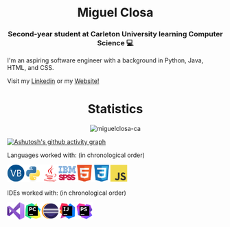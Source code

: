 <h1 align="center">Miguel Closa</h1> 
<h3 align="center">Second-year student at Carleton University learning Computer Science 💻</h3>




<p>I'm an aspiring software engineer with a background in Python, Java, HTML, and CSS. </p>

<p>Visit my <a href="https://www.linkedin.com/in/miguel-closa-b9a471293">Linkedin</a> or my <a href="https://miguelclosa-portfolio.vercel.app/">Website!</a></p>


<h1 align="center">Statistics</h1>
<div align="center">
  <p><img align="center" src="https://github-readme-stats.vercel.app/api/top-langs?username=miguelclosa-ca&show_icons=true&locale=en&layout=compact&theme=midnight-purple" alt="miguelclosa-ca" /></p>
</div>

[![Ashutosh's github activity graph](https://github-readme-activity-graph.vercel.app/graph?username=miguelclosa-ca&theme=nightowl)](https://github.com/ashutosh00710/github-readme-activity-graph)

<p>Languages worked with: (in chronological order)</p>
    
<img src="https://github.com/devicons/devicon/blob/master/icons/visualbasic/visualbasic-original.svg" alt="visual-basic" width="40" height="40"/><img src="https://github.com/devicons/devicon/blob/master/icons/python/python-original.svg" alt="python" width="40" height="40"/><img src="https://github.com/devicons/devicon/blob/master/icons/java/java-plain.svg" alt="java" width="40" height="40"/><img src="https://github.com/devicons/devicon/blob/master/icons/spss/spss-original.svg" alt="ibm-spss" width="40" height="40"/><img src="https://github.com/devicons/devicon/blob/master/icons/html5/html5-original.svg" alt="html5" width="40" height="40"/><img src="https://github.com/devicons/devicon/blob/master/icons/css3/css3-original.svg" alt="css3" width="40" height="40"/><img src="https://github.com/devicons/devicon/blob/master/icons/javascript/javascript-original.svg" alt="javascript" width="40" height="40"/>

<p>IDEs worked with: (in chronological order)</p>

<img src="https://github.com/devicons/devicon/blob/master/icons/visualstudio/visualstudio-original.svg" alt="visual-basic" width="40" height="40"/><img src="https://github.com/devicons/devicon/blob/master/icons/pycharm/pycharm-original.svg" alt="pycharm" width="40" height="40"/><img src="https://github.com/devicons/devicon/blob/master/icons/eclipse/eclipse-original.svg" alt="eclipse" width="40" height="40"/><img src="https://github.com/devicons/devicon/blob/master/icons/intellij/intellij-original.svg" alt="intellij" width="40" height="40"/><img src="https://github.com/devicons/devicon/blob/master/icons/phpstorm/phpstorm-original.svg" alt="phpstorm" width="40" height="40"/>
